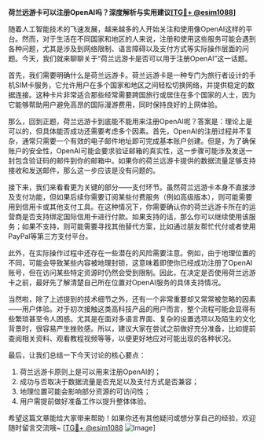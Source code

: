 **荷兰远游卡可以注册OpenAI吗？深度解析与实用建议[[TG💪+ @esim1088](https://t.me/s/esim1088)]**

随着人工智能技术的飞速发展，越来越多的人开始关注和使用像OpenAI这样的平台。然而，对于生活在不同国家和地区的人来说，注册和使用这些服务可能会遇到各种问题，尤其是涉及到网络限制、语言障碍以及支付方式等实际操作层面的问题。今天，我们就来聊聊关于“荷兰远游卡是否可以用于注册OpenAI”这一话题。

首先，我们需要明确什么是荷兰远游卡。荷兰远游卡是一种专门为旅行者设计的手机SIM卡服务，它允许用户在多个国家和地区之间轻松切换网络，并提供稳定的数据连接。这种卡片非常适合那些经常需要跨国旅行或居住在多个国家的人士，因为它能够帮助用户避免高昂的国际漫游费用，同时保持良好的上网体验。

那么，回到正题，荷兰远游卡到底能不能用来注册OpenAI呢？答案是：理论上是可以的，但具体能否成功还需要考虑多个因素。首先，OpenAI的注册过程并不复杂，通常只需要一个有效的电子邮件地址即可完成基本账户创建。但是，为了确保账户的安全性，OpenAI可能会要求验证邮箱的真实性，这一步骤可能涉及发送一封包含验证码的邮件到你的邮箱中。如果你的荷兰远游卡提供的数据流量足够支持接收和发送邮件，那么这一步应该是没有问题的。

接下来，我们来看看更为关键的部分——支付环节。虽然荷兰远游卡本身不直接涉及支付功能，但如果后续你需要订阅某些付费服务（例如高级版本），则可能需要用到信用卡或其他支付工具。在这种情况下，你需要确认你的荷兰远游卡所在的运营商是否支持绑定国际信用卡进行付款。如果支持的话，那么你可以继续使用该服务；如果不支持，则可能需要寻找其他替代方案，比如通过朋友帮忙代付或者使用PayPal等第三方支付平台。

此外，在实际操作过程中还存在一些潜在的风险需要注意。例如，由于地理位置的不同，可能会导致某些内容被地理封锁，这意味着即使你已经成功注册了OpenAI账号，但在访问某些特定资源时仍然会受到限制。因此，在决定是否使用荷兰远游卡之前，最好先了解清楚自己所在位置对OpenAI服务的具体支持情况。

当然啦，除了上述提到的技术细节之外，还有一个非常重要却又常常被忽略的因素——用户体验。对于初次接触这类高科技产品的用户而言，整个流程可能会显得有些繁琐甚至令人困惑。尤其是在面对多语言界面、复杂的设置选项以及陌生的文化背景时，很容易产生挫败感。所以，建议大家在尝试之前做好充分准备，比如提前查阅相关资料、观看教程视频等等，以便更好地应对可能出现的各种状况。

最后，让我们总结一下今天讨论的核心要点：
1. 荷兰远游卡原则上是可以用来注册OpenAI的；
2. 成功与否取决于数据流量是否充足以及支付方式是否兼容；
3. 地理位置可能会影响部分资源的可访问性；
4. 用户需提前做好准备工作以提升整体体验。

希望这篇文章能给大家带来帮助！如果你还有其他疑问或想分享自己的经验，欢迎随时留言交流哦~ [[TG💪+ @esim1088](https://t.me/s/esim1088) ![Image](https://i.postimg.cc/4NQfJmqS/Snipaste-2025-05-13-00-14-12.png)]